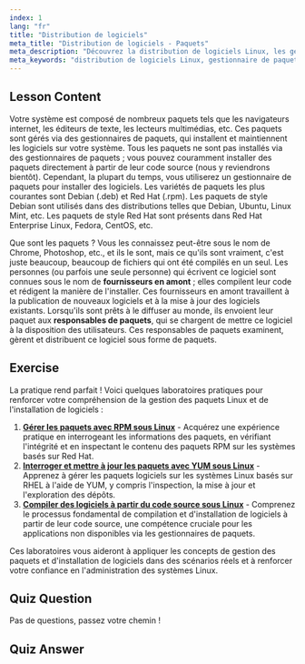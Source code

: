 ```yaml
---
index: 1
lang: "fr"
title: "Distribution de logiciels"
meta_title: "Distribution de logiciels - Paquets"
meta_description: "Découvrez la distribution de logiciels Linux, les gestionnaires de paquets et les types de paquets comme .deb et .rpm. Comprenez comment les logiciels sont gérés sur les systèmes Linux."
meta_keywords: "distribution de logiciels Linux, gestionnaire de paquets, .deb, .rpm, paquets Linux, Linux pour débutants, tutoriel Linux, installation de logiciels"
---
```


## Lesson Content

Votre système est composé de nombreux paquets tels que les navigateurs internet, les éditeurs de texte, les lecteurs multimédias, etc. Ces paquets sont gérés via des gestionnaires de paquets, qui installent et maintiennent les logiciels sur votre système. Tous les paquets ne sont pas installés via des gestionnaires de paquets ; vous pouvez couramment installer des paquets directement à partir de leur code source (nous y reviendrons bientôt). Cependant, la plupart du temps, vous utiliserez un gestionnaire de paquets pour installer des logiciels. Les variétés de paquets les plus courantes sont Debian (.deb) et Red Hat (.rpm). Les paquets de style Debian sont utilisés dans des distributions telles que Debian, Ubuntu, Linux Mint, etc. Les paquets de style Red Hat sont présents dans Red Hat Enterprise Linux, Fedora, CentOS, etc.

Que sont les paquets ? Vous les connaissez peut-être sous le nom de Chrome, Photoshop, etc., et ils le sont, mais ce qu'ils sont vraiment, c'est juste beaucoup, beaucoup de fichiers qui ont été compilés en un seul. Les personnes (ou parfois une seule personne) qui écrivent ce logiciel sont connues sous le nom de **fournisseurs en amont** ; elles compilent leur code et rédigent la manière de l'installer. Ces fournisseurs en amont travaillent à la publication de nouveaux logiciels et à la mise à jour des logiciels existants. Lorsqu'ils sont prêts à le diffuser au monde, ils envoient leur paquet aux **responsables de paquets**, qui se chargent de mettre ce logiciel à la disposition des utilisateurs. Ces responsables de paquets examinent, gèrent et distribuent ce logiciel sous forme de paquets.

## Exercise

La pratique rend parfait ! Voici quelques laboratoires pratiques pour renforcer votre compréhension de la gestion des paquets Linux et de l'installation de logiciels :

1. **[Gérer les paquets avec RPM sous Linux](https://labex.io/fr/labs/rhel-managing-packages-with-rpm-in-linux-590868)** - Acquérez une expérience pratique en interrogeant les informations des paquets, en vérifiant l'intégrité et en inspectant le contenu des paquets RPM sur les systèmes basés sur Red Hat.
2. **[Interroger et mettre à jour les paquets avec YUM sous Linux](https://labex.io/fr/labs/rhel-query-and-update-packages-with-yum-in-linux-590869)** - Apprenez à gérer les paquets logiciels sur les systèmes Linux basés sur RHEL à l'aide de YUM, y compris l'inspection, la mise à jour et l'exploration des dépôts.
3. **[Compiler des logiciels à partir du code source sous Linux](https://labex.io/fr/labs/comptia-build-software-from-source-code-in-linux-590853)** - Comprenez le processus fondamental de compilation et d'installation de logiciels à partir de leur code source, une compétence cruciale pour les applications non disponibles via les gestionnaires de paquets.

Ces laboratoires vous aideront à appliquer les concepts de gestion des paquets et d'installation de logiciels dans des scénarios réels et à renforcer votre confiance en l'administration des systèmes Linux.

## Quiz Question

Pas de questions, passez votre chemin !

## Quiz Answer
